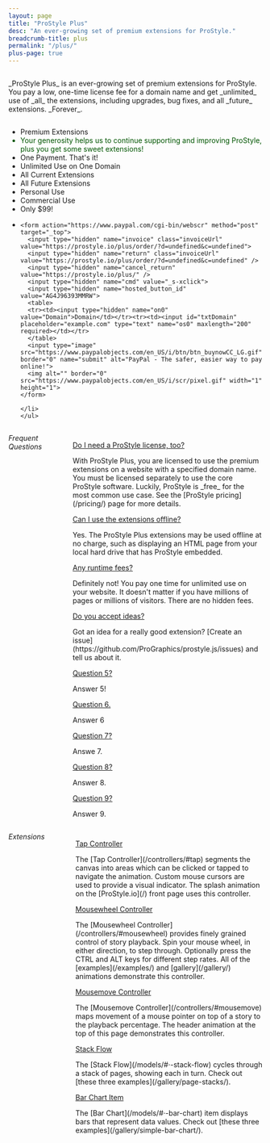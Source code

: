 ```yaml
---
layout: page
title: "ProStyle Plus"
desc: "An ever-growing set of premium extensions for ProStyle."
breadcrumb-title: plus
permalink: "/plus/"
plus-page: true
---
```


<div class="row">
  <div class="columns">
    <p class="teaser b60" markdown="1">_ProStyle Plus_ is an ever-growing set of premium extensions for ProStyle. You pay a low, one-time license fee for a domain name and get _unlimited_ use of _all_ the extensions, including upgrades, bug fixes, and all _future_ extensions.  _Forever_.</p>
  </div>
</div>
<div class="row">
  <div class="medium-6 large-5 large-offset-1 columns">
	<ul class="pricing-table active-tb shadow mrgn-20-top">
	<li class="title">Premium Extensions</li>
	<li class="description" style="color:#050;">Your generosity helps us to continue supporting and improving ProStyle, plus you get some sweet extensions! </li>
	<li class="bullet-item">One Payment. That's it!</li>
	<li class="bullet-item">Unlimited Use on One Domain</li>
	<li class="bullet-item">All Current Extensions</li>
	<li class="bullet-item">All Future Extensions</li>
	<li class="bullet-item">Personal Use</li>
	<li class="bullet-item">Commercial Use</li>
	<li class="bullet-item">Only $99!</li>
	<li class="price-call-to-action buy-now">
  
    <form action="https://www.paypal.com/cgi-bin/webscr" method="post" target="_top">
      <input type="hidden" name="invoice" class="invoiceUrl" value="https://prostyle.io/plus/order/?d=undefined&c=undefined">
      <input type="hidden" name="return" class="invoiceUrl" value="https://prostyle.io/plus/order/?d=undefined&c=undefined" />
      <input type="hidden" name="cancel_return" value="https://prostyle.io/plus/" />
      <input type="hidden" name="cmd" value="_s-xclick">
      <input type="hidden" name="hosted_button_id" value="AG4J96393MMRW">
      <table>
      <tr><td><input type="hidden" name="on0" value="Domain">Domain</td></tr><tr><td><input id="txtDomain" placeholder="example.com" type="text" name="os0" maxlength="200" required></td></tr>
      </table>
      <input type="image" src="https://www.paypalobjects.com/en_US/i/btn/btn_buynowCC_LG.gif" border="0" name="submit" alt="PayPal - The safer, easier way to pay online!">
      <img alt="" border="0" src="https://www.paypalobjects.com/en_US/i/scr/pixel.gif" width="1" height="1">
    </form>

	</li>
	</ul>
  </div>
  <div class="medium-6 large-4 large-offset-1 columns end">
    <h6 style="margin:0 0 1rem 0;">Frequent Questions</h6>
    <dl class="accordion faq" data-accordion>
      <dd class="accordion-navigation">
        <a href="#panel1" class="noline"><span class="iconfont"></span>Do I need a ProStyle license, too?</a>
        <div id="panel1" class="content">
          <p markdown="1">With ProStyle Plus, you are licensed to use the premium extensions on a website with a specified domain name. You must be licensed separately to use the core ProStyle software. Luckily, ProStyle is _free_ for the most common use case. See the [ProStyle pricing](/pricing/) page for more details.</p> 
        </div>
      </dd>
      <dd class="accordion-navigation">
        <a href="#panel2" class="noline"><span class="iconfont"></span>Can I use the extensions offline?</a>
        <div id="panel2" class="content">
          <p>Yes. The ProStyle Plus extensions may be used offline at no charge, such as displaying an HTML page from your local hard drive that has ProStyle embedded.</p>
        </div>
      </dd>
      <dd class="accordion-navigation">
        <a href="#panel3" class="noline"><span class="iconfont"></span>Any runtime fees?</a>
        <div id="panel3" class="content">
          <p>Definitely not! You pay one time for unlimited use on your website. It doesn't matter if you have millions of pages or millions of visitors. There are no hidden fees.</p>
        </div>
      </dd>
      <dd class="accordion-navigation">
        <a href="#panel4" class="noline"><span class="iconfont"></span>Do you accept ideas?</a>
        <div id="panel4" class="content">
          <p markdown="1">Got an idea for a really good extension? [Create an issue](https://github.com/ProGraphics/prostyle.js/issues) and tell us about it.</p>
        </div>
      </dd>
      <dd class="accordion-navigation">
        <a href="#panel5" class="noline"><span class="iconfont"></span>Question 5?</a>
        <div id="panel5" class="content">
          <p>Answer 5!</p>
        </div>
      </dd>
      <dd class="accordion-navigation">
        <a href="#panel6" class="noline"><span class="iconfont"></span>Question 6.</a>
        <div id="panel6" class="content">
          <p>Answer 6</p>
        </div>
      </dd>
      <dd class="accordion-navigation">
        <a href="#panel7" class="noline"><span class="iconfont"></span>Question 7?</a>
        <div id="panel7" class="content">
          <p markdown="1">Answe 7.</p>
        </div>
      </dd>
      <dd class="accordion-navigation">
        <a href="#panel8" class="noline"><span class="iconfont"></span>Question 8?</a>
        <div id="panel8" class="content">
          <p>Answer 8.</p>
        </div>
      </dd>
      <dd class="accordion-navigation">
        <a href="#panel9" class="noline"><span class="iconfont"></span>Question 9?</a>
        <div id="panel9" class="content">
          <p>Answer 9.</p>
        </div>
      </dd>
    </dl>
  </div>
</div>

<div class="row t60">
  <div class="columns">
    <h6 style="margin:0 0 1rem 0;">Extensions</h6>
    <dl class="accordion faq" data-accordion>
      <dd class="accordion-navigation">
        <a href="#ext1" class="noline"><span class="iconfont"></span>Tap Controller</a>
        <div id="ext1" class="content">
          <p class="teaser" markdown="1">The [Tap Controller](/controllers/#tap) segments the canvas into areas which can be clicked or tapped to navigate the animation. Custom mouse cursors are used to provide a visual indicator. The splash animation on the [ProStyle.io](/) front page uses this controller.</p> 
        </div>
      </dd>
      <dd class="accordion-navigation">
        <a href="#ext2" class="noline"><span class="iconfont"></span>Mousewheel Controller</a>
        <div id="ext2" class="content">
          <p class="teaser" markdown="1">The [Mousewheel Controller](/controllers/#mousewheel) provides finely grained control of story playback. Spin your mouse wheel, in either direction, to step through. Optionally press the CTRL and ALT keys for different step rates. All of the [examples](/examples/) and [gallery](/gallery/) animations demonstrate this controller. </p>
        </div>
      </dd>
      <dd class="accordion-navigation">
        <a href="#ext3" class="noline"><span class="iconfont"></span>Mousemove Controller</a>
        <div id="ext3" class="content">
          <p class="teaser" markdown="1">The [Mousemove Controller](/controllers/#mousemove) maps movement of a mouse pointer on top of a story to the playback percentage. The header animation at the top of this page demonstrates this controller.</p>
        </div>
      </dd>
      <dd class="accordion-navigation">
        <a href="#ext4" class="noline"><span class="iconfont"></span>Stack Flow</a>
        <div id="ext4" class="content">
          <p class="teaser" markdown="1">The [Stack Flow](/models/#&middot;-stack-flow) cycles through a stack of pages, showing each in turn.  Check out [these three examples](/gallery/page-stacks/).</p>
        </div>
      </dd>
      <dd class="accordion-navigation">
        <a href="#ext5" class="noline"><span class="iconfont"></span>Bar Chart Item</a>
        <div id="ext5" class="content">
          <p class="teaser" markdown="1">The [Bar Chart](/models/#&middot;-bar-chart) item displays bars that represent data values. Check out [these three examples](/gallery/simple-bar-chart/).</p>
        </div>
      </dd>
    </dl>
  </div>
</div>